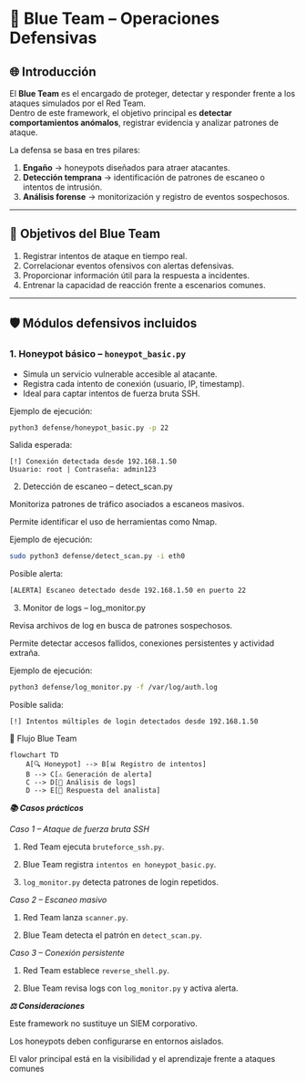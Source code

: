 # 🔵 Blue Team – Operaciones Defensivas

## 🌐 Introducción
El **Blue Team** es el encargado de proteger, detectar y responder frente a los ataques simulados por el Red Team.  
Dentro de este framework, el objetivo principal es **detectar comportamientos anómalos**, registrar evidencia y analizar patrones de ataque.

La defensa se basa en tres pilares:
1. **Engaño** → honeypots diseñados para atraer atacantes.  
2. **Detección temprana** → identificación de patrones de escaneo o intentos de intrusión.  
3. **Análisis forense** → monitorización y registro de eventos sospechosos.  

---

## 🎯 Objetivos del Blue Team
1. Registrar intentos de ataque en tiempo real.  
2. Correlacionar eventos ofensivos con alertas defensivas.  
3. Proporcionar información útil para la respuesta a incidentes.  
4. Entrenar la capacidad de reacción frente a escenarios comunes.  

---

## 🛡️ Módulos defensivos incluidos

### 1. Honeypot básico – `honeypot_basic.py`
- Simula un servicio vulnerable accesible al atacante.  
- Registra cada intento de conexión (usuario, IP, timestamp).  
- Ideal para captar intentos de fuerza bruta SSH.  

Ejemplo de ejecución:
```bash
python3 defense/honeypot_basic.py -p 22
```
Salida esperada:
```text
[!] Conexión detectada desde 192.168.1.50
Usuario: root | Contraseña: admin123
```
2. Detección de escaneo – detect_scan.py

Monitoriza patrones de tráfico asociados a escaneos masivos.

Permite identificar el uso de herramientas como Nmap.

Ejemplo de ejecución:
```bash
sudo python3 defense/detect_scan.py -i eth0
```
Posible alerta:
```bash
[ALERTA] Escaneo detectado desde 192.168.1.50 en puerto 22
```

3. Monitor de logs – log_monitor.py

Revisa archivos de log en busca de patrones sospechosos.

Permite detectar accesos fallidos, conexiones persistentes y actividad extraña.

Ejemplo de ejecución:
```bash
python3 defense/log_monitor.py -f /var/log/auth.log
```
Posible salida:
```text
[!] Intentos múltiples de login detectados desde 192.168.1.50
```
🔄 Flujo Blue Team
```mermaid
flowchart TD
    A[🔍 Honeypot] --> B[📊 Registro de intentos]
    B --> C[⚠️ Generación de alerta]
    C --> D[🧾 Análisis de logs]
    D --> E[🚀 Respuesta del analista]
```

***📚 Casos prácticos***

*Caso 1 – Ataque de fuerza bruta SSH*

1. Red Team ejecuta `bruteforce_ssh.py`.

2. Blue Team registra `intentos en honeypot_basic.py`.

3. `log_monitor.py` detecta patrones de login repetidos.

*Caso 2 – Escaneo masivo*

1. Red Team lanza `scanner.py`.

2. Blue Team detecta el patrón en `detect_scan.py`.

*Caso 3 – Conexión persistente*

1. Red Team establece `reverse_shell.py`.

2. Blue Team revisa logs con `log_monitor.py` y activa alerta.

***⚖️ Consideraciones***

Este framework no sustituye un SIEM corporativo.

Los honeypots deben configurarse en entornos aislados.

El valor principal está en la visibilidad y el aprendizaje frente a ataques comunes

